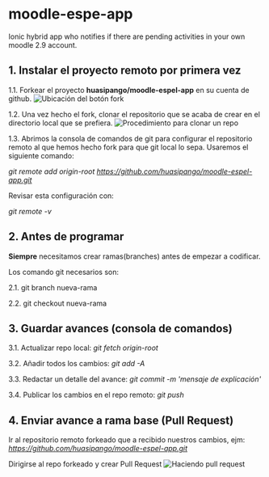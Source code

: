 # moodle-espe-app
Ionic hybrid app who notifies if there are pending activities in your own moodle 2.9 account.

## 1. Instalar el proyecto remoto por primera vez
1.1. Forkear el proyecto **huasipango/moodle-espel-app** en su cuenta de 
github.
![Ubicación del botón 
fork](https://github-images.s3.amazonaws.com/help/bootcamp/Bootcamp-Fork.png)

1.2. Una vez hecho el fork, clonar el repositorio que se acaba de crear 
en el directorio local que se prefiera.
![Procedimiento para clonar un 
repo](https://help.github.com/assets/images/help/repository/https-url-clone.png)

1.3. Abrimos la consola de comandos de git para configurar el 
repositorio remoto al que hemos hecho fork para que git local lo sepa. 
Usaremos el siguiente comando:

*git remote add origin-root 
https://github.com/huasipango/moodle-espel-app.git*

Revisar esta configuración con:

*git remote -v*

## 2. Antes de programar

**Siempre** necesitamos crear ramas(branches) antes de empezar a 
codificar.

Los comando git necesarios son:

2.1. git branch nueva-rama

2.2. git checkout nueva-rama

## 3. Guardar avances (consola de comandos)

3.1. Actualizar repo local: *git fetch origin-root* 

3.2. Añadir todos los cambios: *git add -A*

3.3. Redactar un detalle del avance: *git commit -m 'mensaje de 
explicación'*

3.4. Publicar los cambios en el repo remoto: *git push*

## 4. Enviar avance a rama base (Pull Request)

Ir al repositorio remoto forkeado que a recibido nuestros cambios, ejm: 
*https://github.com/huasipango/moodle-espel-app.git*

Dirigirse al repo forkeado y crear Pull Request
![Haciendo pull 
request](https://assets.digitalocean.com/articles/eng_python/PullRequest/PRButton.png)

